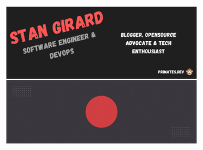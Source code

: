 [![Header](https://raw.githubusercontent.com/StanGirard/StanGirard/master/stangirard-logo.png "Header")](https://primates.dev/)
![Header](https://github.com/BDadmehr0/BDadmehr0/blob/main/assets/Patrick.gif "Header")
